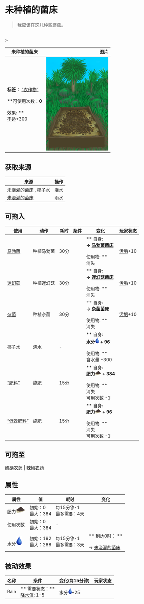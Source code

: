 # 未种植的菌床  
> 我应该在这儿种些蘑菇。  
<br>  
>   
  
  未种植的菌床  |   图片   
 ----  |  ----:   
 **标签：**	[“农作物”](tag_Crop.md)<br><br>**可使用次数：**0<br><br>** 效果: **<br>[不适](Discomfort.md)+300  |  <img decoding="async" src="Sprite/MushroomBed.png" href="a.md" style="max-width:300px;max-height:300px;">   
  
## 获取来源  
来源  |  操作  
----  |  ----  
[未浇灌的菌床](MushroomBedDry.md) , [椰子水](LQ_CoconutWater.md)  |  浇水  
[未浇灌的菌床](MushroomBedDry.md)  |  雨水  
## 可拖入  
使用  |  动作  |  耗时  |  条件  |  变化  |  玩家状态  
----  |  ----  |  ----  |  ----  |  ----  |  ----  
[马勃菌](Puffballs.md)  |  种植马勃菌<br>  |  30分  |    |  ** 自身: **<br>→ [马勃菌菌床](MushroomBedPuffballs.md)<br><br>** 使用物: **<br>消失  |  [污垢](Filth.md)+10  
[迷幻菇](MagicMushrooms.md)  |  种植迷幻菇<br>  |  30分  |    |  ** 自身: **<br>→ [迷幻菇菌床](MushroomBedMagic.md)<br><br>** 使用物: **<br>消失  |  [污垢](Filth.md)+10  
[杂菌](AssortedMushrooms.md)  |  种植杂菌<br>  |  30分  |    |  ** 自身: **<br>→ [杂菌菌床](MushroomBedAssorted.md)<br><br>** 使用物: **<br>消失  |  [污垢](Filth.md)+10  
[椰子水](LQ_CoconutWater.md)  |  浇水<br>  |  -  |    |  ** 自身: **<br>水分<img decoding="async" src="Sprite/Thirst.png" href="a.md" style="max-width:20px;max-height:20px;"> + 96<br><br>** 使用物: **<br>含水量  -300  |    
[“肥料”](tag_Fertilizer.md)  |  施肥<br>  |  15分  |    |  ** 自身: **<br>肥力<img decoding="async" src="Sprite/FineDirt.png" href="a.md" style="max-width:20px;max-height:20px;"> + 384<br><br>** 使用物: **<br>消失<br>可用次数  -1  |    
[“低效肥料”](tag_FertilizerWeak.md)  |  施肥<br>  |  15分  |    |  ** 自身: **<br>肥力<img decoding="async" src="Sprite/FineDirt.png" href="a.md" style="max-width:20px;max-height:20px;"> + 96<br><br>** 使用物: **<br>消失<br>可用次数  -1  |    
## 可拖至  
[硫磺农药](LQ_PesticideBrimstone.md) | [辣椒农药](LQ_PesticideChilli.md)  
## 属性   
属性  |  值  |  耗时  |  变化  
----  |  ----  |  ----  |  ----  
肥力<img decoding="async" src="Sprite/FineDirt.png" href="a.md" style="max-width:30px;max-height:30px;">  |  初始：0<br>最大：384  |  每15分钟-1<br>最多需要：4天  |    
使用次数  |  初始：0<br>最大：384  |  -  |    
水分<img decoding="async" src="Sprite/Thirst.png" href="a.md" style="max-width:30px;max-height:30px;">  |  初始：192<br>最大：288  |  每15分钟-1<br>最多需要：3天  |  ** 到达0时： **<br><br>→ [未浇灌的菌床](MushroomBedDry.md)  
## 被动效果  
名称  |  条件  |  变化(每15分钟)  |  玩家状态  
----  |  ----  |  ----  |  ----  
Rain  |  ** 需要状态：**<br>[降水值](RainValue.md): 1-5  |  水分<img decoding="async" src="Sprite/Thirst.png" href="a.md" style="max-width:20px;max-height:20px;">+25  |    
